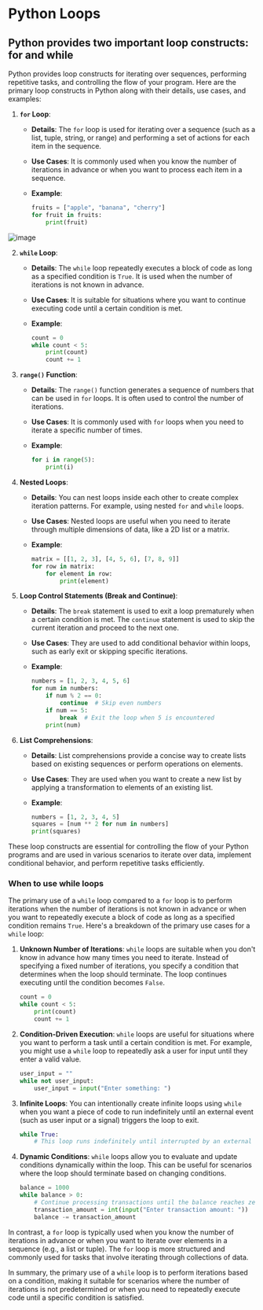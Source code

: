 # Python Loops

## Python provides two important loop constructs: for and while 

Python provides loop constructs for iterating over sequences, performing repetitive tasks, and controlling the flow of your program. Here are the primary loop constructs in Python along with their details, use cases, and examples:

1. **`for` Loop**:
   - **Details**: The `for` loop is used for iterating over a sequence (such as a list, tuple, string, or range) and performing a set of actions for each item in the sequence.
   - **Use Cases**: It is commonly used when you know the number of iterations in advance or when you want to process each item in a sequence.
   - **Example**:

     ```python
     fruits = ["apple", "banana", "cherry"]
     for fruit in fruits:
         print(fruit)
     ```
![image](https://github.com/ARUNRGAGILITY/python_foundations_course/assets/96728746/d7239037-ab27-4033-a2d5-4160660cbe2f)

2. **`while` Loop**:
   - **Details**: The `while` loop repeatedly executes a block of code as long as a specified condition is `True`. It is used when the number of iterations is not known in advance.
   - **Use Cases**: It is suitable for situations where you want to continue executing code until a certain condition is met.
   - **Example**:

     ```python
     count = 0
     while count < 5:
         print(count)
         count += 1
     ```

3. **`range()` Function**:
   - **Details**: The `range()` function generates a sequence of numbers that can be used in `for` loops. It is often used to control the number of iterations.
   - **Use Cases**: It is commonly used with `for` loops when you need to iterate a specific number of times.
   - **Example**:

     ```python
     for i in range(5):
         print(i)
     ```

4. **Nested Loops**:
   - **Details**: You can nest loops inside each other to create complex iteration patterns. For example, using nested `for` and `while` loops.
   - **Use Cases**: Nested loops are useful when you need to iterate through multiple dimensions of data, like a 2D list or a matrix.
   - **Example**:

     ```python
     matrix = [[1, 2, 3], [4, 5, 6], [7, 8, 9]]
     for row in matrix:
         for element in row:
             print(element)
     ```

5. **Loop Control Statements (Break and Continue)**:
   - **Details**: The `break` statement is used to exit a loop prematurely when a certain condition is met. The `continue` statement is used to skip the current iteration and proceed to the next one.
   - **Use Cases**: They are used to add conditional behavior within loops, such as early exit or skipping specific iterations.
   - **Example**:

     ```python
     numbers = [1, 2, 3, 4, 5, 6]
     for num in numbers:
         if num % 2 == 0:
             continue  # Skip even numbers
         if num == 5:
             break  # Exit the loop when 5 is encountered
         print(num)
     ```

6. **List Comprehensions**:
   - **Details**: List comprehensions provide a concise way to create lists based on existing sequences or perform operations on elements.
   - **Use Cases**: They are used when you want to create a new list by applying a transformation to elements of an existing list.
   - **Example**:

     ```python
     numbers = [1, 2, 3, 4, 5]
     squares = [num ** 2 for num in numbers]
     print(squares)
     ```

These loop constructs are essential for controlling the flow of your Python programs and are used in various scenarios to iterate over data, implement conditional behavior, and perform repetitive tasks efficiently.

### When to use while loops
The primary use of a `while` loop compared to a `for` loop is to perform iterations when the number of iterations is not known in advance or when you want to repeatedly execute a block of code as long as a specified condition remains `True`. Here's a breakdown of the primary use cases for a `while` loop:

1. **Unknown Number of Iterations**: `while` loops are suitable when you don't know in advance how many times you need to iterate. Instead of specifying a fixed number of iterations, you specify a condition that determines when the loop should terminate. The loop continues executing until the condition becomes `False`.

   ```python
   count = 0
   while count < 5:
       print(count)
       count += 1
   ```

2. **Condition-Driven Execution**: `while` loops are useful for situations where you want to perform a task until a certain condition is met. For example, you might use a `while` loop to repeatedly ask a user for input until they enter a valid value.

   ```python
   user_input = ""
   while not user_input:
       user_input = input("Enter something: ")
   ```

3. **Infinite Loops**: You can intentionally create infinite loops using `while` when you want a piece of code to run indefinitely until an external event (such as user input or a signal) triggers the loop to exit.

   ```python
   while True:
       # This loop runs indefinitely until interrupted by an external event.
   ```

4. **Dynamic Conditions**: `while` loops allow you to evaluate and update conditions dynamically within the loop. This can be useful for scenarios where the loop should terminate based on changing conditions.

   ```python
   balance = 1000
   while balance > 0:
       # Continue processing transactions until the balance reaches zero or negative.
       transaction_amount = int(input("Enter transaction amount: "))
       balance -= transaction_amount
   ```

In contrast, a `for` loop is typically used when you know the number of iterations in advance or when you want to iterate over elements in a sequence (e.g., a list or tuple). The `for` loop is more structured and commonly used for tasks that involve iterating through collections of data.

In summary, the primary use of a `while` loop is to perform iterations based on a condition, making it suitable for scenarios where the number of iterations is not predetermined or when you need to repeatedly execute code until a specific condition is satisfied.
